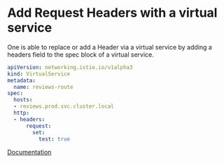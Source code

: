 # Add Request Headers with a virtual service

One is able to replace or add a Header via a virtual service by adding a headers field to the spec block of a virtual service.

```yaml
apiVersion: networking.istio.io/v1alpha3
kind: VirtualService
metadata:
  name: reviews-route
spec:
  hosts:
  - reviews.prod.svc.cluster.local
  http:
  - headers:
      request:
        set:
          test: true
```

[Documentation](https://istio.io/latest/docs/reference/config/networking/virtual-service/#Headers)
